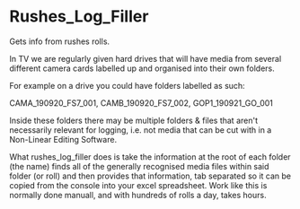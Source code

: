 # Rushes_Log_Filler
Gets info from rushes rolls.

In TV we are regularly given hard drives that will have media from several different 
camera cards labelled up and organised into their own folders.

For example on a drive you could have folders labelled as such:

CAMA_190920_FS7_001, 
CAMB_190920_FS7_002, 
GOP1_190921_GO_001

Inside these folders there may be multiple folders & files that aren't necessarily relevant for logging, 
i.e. not media that can be cut with in a Non-Linear Editing Software.

What rushes_log_filler does is take the information at the root of each folder (the name)
finds all of the generally recognised media files within said folder (or roll)
and then provides that information, tab separated so it can be copied from the console into 
your excel spreadsheet. Work like this is normally done manuall, and with hundreds of rolls a day, takes hours.
